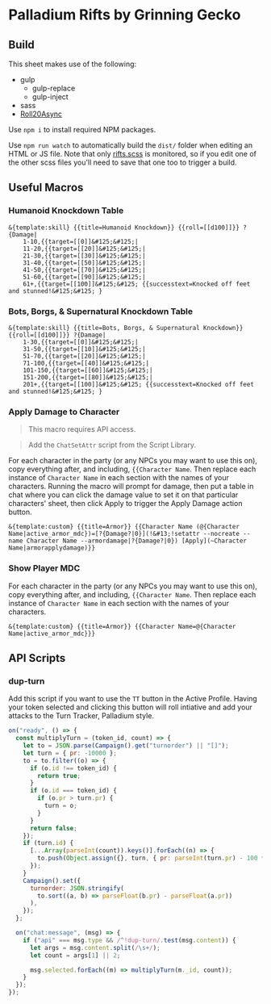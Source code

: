 # Palladium Rifts by Grinning Gecko

## Build

This sheet makes use of the following:

- gulp
  - gulp-replace
  - gulp-inject
- sass
- [Roll20Async](https://github.com/onyxring/Roll20Async)

Use `npm i` to install required NPM packages.

Use `npm run watch` to automatically build the `dist/` folder when editing an HTML or JS file. Note that only [rifts.scss](./src/scss/rifts.scss) is monitored, so if you edit one of the other scss files you'll need to save that one too to trigger a build.

## Useful Macros

### Humanoid Knockdown Table

```
&{template:skill} {{title=Humanoid Knockdown}} {{roll=[[d100]]}} ?{Damage|
    1-10,{{target=[[0]]&#125;&#125;|
    11-20,{{target=[[20]]&#125;&#125;|
    21-30,{{target=[[30]]&#125;&#125;|
    31-40,{{target=[[50]]&#125;&#125;|
    41-50,{{target=[[70]]&#125;&#125;|
    51-60,{{target=[[90]]&#125;&#125;|
    61+,{{target=[[100]]&#125;&#125; {{successtext=Knocked off feet and stunned!&#125;&#125; }
```

### Bots, Borgs, & Supernatural Knockdown Table

```
&{template:skill} {{title=Bots, Borgs, & Supernatural Knockdown}} {{roll=[[d100]]}} ?{Damage|
    1-30,{{target=[[0]]&#125;&#125;|
    31-50,{{target=[[10]]&#125;&#125;|
    51-70,{{target=[[20]]&#125;&#125;|
    71-100,{{target=[[40]]&#125;&#125;|
    101-150,{{target=[[60]]&#125;&#125;|
    151-200,{{target=[[80]]&#125;&#125;|
    201+,{{target=[[100]]&#125;&#125; {{successtext=Knocked off feet and stunned!&#125;&#125; }
```

### Apply Damage to Character

> This macro requires API access.

> Add the `ChatSetAttr` script from the Script Library.

For each character in the party (or any NPCs you may want to use this on), copy everything after, and including, `{{Character Name`. Then replace each instance of `Character Name` in each section with the names of your characters. Running the macro will prompt for damage, then put a table in chat where you can click the damage value to set it on that particular characters' sheet, then click Apply to trigger the Apply Damage action button.

```
&{template:custom} {{title=Armor}} {{Character Name (@{Character Name|active_armor_mdc})=[?{Damage?|0}](!&#13;!setattr --nocreate --name Character Name --armordamage|?{Damage?|0}) [Apply](~Character Name|armorapplydamage)}}
```

### Show Player MDC

For each character in the party (or any NPCs you may want to use this on), copy everything after, and including, `{{Character Name`. Then replace each instance of `Character Name` in each section with the names of your characters.

```
&{template:custom} {{title=Armor}} {{Character Name=@{Character Name|active_armor_mdc}}}
```

## API Scripts

### dup-turn

Add this script if you want to use the `TT` button in the Active Profile. Having your token selected and clicking this button will roll intiative and add your attacks to the Turn Tracker, Palladium style.

```js
on("ready", () => {
  const multiplyTurn = (token_id, count) => {
    let to = JSON.parse(Campaign().get("turnorder") || "[]");
    let turn = { pr: -10000 };
    to = to.filter((o) => {
      if (o.id !== token_id) {
        return true;
      }
      if (o.id === token_id) {
        if (o.pr > turn.pr) {
          turn = o;
        }
      }
      return false;
    });
    if (turn.id) {
      [...Array(parseInt(count)).keys()].forEach((n) => {
        to.push(Object.assign({}, turn, { pr: parseInt(turn.pr) - 100 * n }));
      });
    }
    Campaign().set({
      turnorder: JSON.stringify(
        to.sort((a, b) => parseFloat(b.pr) - parseFloat(a.pr))
      ),
    });
  };

  on("chat:message", (msg) => {
    if ("api" === msg.type && /^!dup-turn/.test(msg.content)) {
      let args = msg.content.split(/\s+/);
      let count = args[1] || 2;

      msg.selected.forEach((m) => multiplyTurn(m._id, count));
    }
  });
});
```
